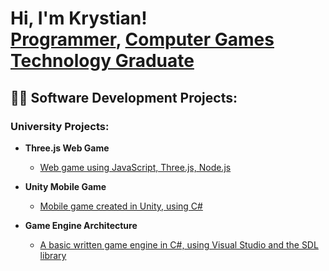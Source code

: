 <h1>Hi, I'm Krystian! <br/><a href="https://github.com/Walian83">Programmer</a>, <a href="https://www.linkedin.com/in/krystian-walus/">Computer Games Technology Graduate</a></h1>

<h2>👨‍💻 Software Development Projects:</h2>

<h3> University Projects:</h3>

- <b>Three.js Web Game</b>
  - [Web game using JavaScript, Three.js, Node.js](https://github.com/Walian83/Web-Game)

- <b>Unity Mobile Game</b>
  - [Mobile game created in Unity, using C# ](https://github.com/Walian83/Mobile-Game-Repo)

- <b>Game Engine Architecture</b>
  - [A basic written game engine in C#, using Visual Studio and the SDL library ](https://github.com/Walian83/Game-Engine)

 
<!--
**joshmadakor1/joshmadakor1** is a ✨ _special_ ✨ repository because its `README.md` (this file) appears on your GitHub profile.

Here are some ideas to get you started:

- 🔭 I’m currently working on ...
- 🌱 I’m currently learning ...
- 👯 I’m looking to collaborate on ...
- 🤔 I’m looking for help with ...
- 💬 Ask me about ...
- 📫 How to reach me: ...
- 😄 Pronouns: ...
- ⚡ Fun fact: ...
-->
